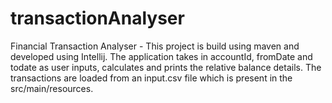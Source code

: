 # transactionAnalyser
Financial Transaction Analyser - This project is build using maven and developed using Intellij.
The application takes in accountId, fromDate and todate as user inputs, calculates and prints the relative balance details. 
The transactions are loaded from an input.csv file which is present in the src/main/resources.

